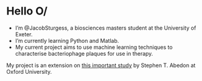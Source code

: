 # Hello O/

- I’m @JacobSturgess, a biosciences masters student at the University of Exeter.
- I’m currently learning Python and Matlab.
- My current project aims to use machine learning techniques to characterise bacteriophage plaques for use in therapy.

My project is an extension on [this important study](https://www.youtube.com/watch?v=iik25wqIuFo) by Stephen T. Abedon at Oxford University.
